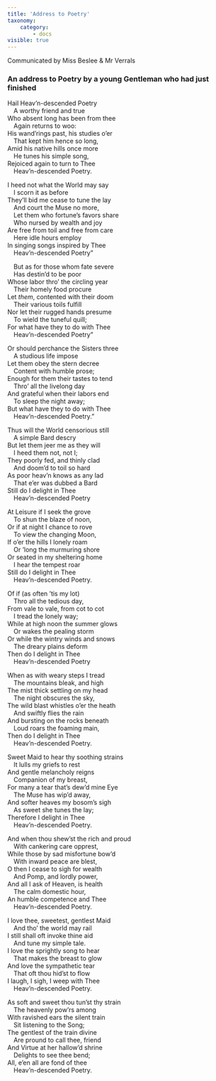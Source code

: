 ```yaml
---
title: 'Address to Poetry'
taxonomy:
    category:
        - docs
visible: true
---
```


<div class="author">Communicated by Miss Beslee &amp; Mr Verrals</div>

### An address to Poetry by a young Gentleman who had just finished 

Hail Heav’n-descended Poetry  
&emsp;A worthy friend and true  
Who absent long has been from thee  
&emsp;Again returns to woo:  
His wand’rings past, his studies o’er  
&emsp;That kept him hence so long,  
Amid his native hills once more  
&emsp;He tunes his simple song,  
Rejoiced again to turn to Thee  
&emsp;Heav’n-descended Poetry.  

I heed not what the World may say  
&emsp;I scorn it as before  
They’ll bid me cease to tune the lay  
&emsp;And court the Muse no more,  
&emsp;Let them who fortune’s favors share  
&emsp;Who nursed by wealth and joy  
Are free from toil and free from care  
&emsp;Here idle hours employ  
In singing songs inspired by Thee  
&emsp;Heav’n-descended Poetry”  

&emsp;But as for those whom fate severe  
&emsp;Has destin’d to be poor  
Whose labor thro’ the circling year  
&emsp;Their homely food procure  
Let *them*, contented with their doom  
&emsp;Their various toils fulfill  
Nor let their rugged hands presume  
&emsp;To wield the tuneful quill;  
For what have they to do with Thee  
&emsp;Heav’n-descended Poetry”  

Or should perchance the Sisters three  
&emsp;A studious life impose  
Let them obey the stern decree  
&emsp;Content with humble prose;  
Enough for them their tastes to tend  
&emsp;Thro’ all the livelong day  
And grateful when their labors end  
&emsp;To sleep the night away;  
But what have they to do with Thee  
&emsp;Heav’n-descended Poetry.”  


Thus will the World censorious still  
&emsp;A simple Bard descry  
But let them jeer me as they will  
&emsp;I heed them not, not I;  
They poorly fed, and thinly clad  
&emsp;And doom’d to toil so hard  
As poor heav’n knows as any lad  
&emsp;That e’er was dubbed a Bard  
Still do I delight in Thee  
&emsp;Heav’n-descended Poetry  

At Leisure if I seek the grove  
&emsp;To shun the blaze of noon,  
Or if at night I chance to rove  
&emsp;To view the changing Moon,  
If o’er the hills I lonely roam  
&emsp;Or ’long the murmuring shore  
Or seated in my sheltering home  
&emsp;I hear the tempest roar  
Still do I delight in Thee  
&emsp;Heav’n-descended Poetry.  

Of if (as often ’tis my lot)  
&emsp;Thro all the tedious day,  
From vale to vale, from cot to cot  
&emsp;I tread the lonely way;  
While at high noon the summer glows  
&emsp;Or wakes the pealing storm  
Or while the wintry winds and snows  
&emsp;The dreary plains deform  
Then do I delight in Thee  
&emsp;Heav’n-descended Poetry  

When as with weary steps I tread  
&emsp;The mountains bleak, and high  
The mist thick settling on my head  
&emsp;The night obscures the sky,  
The wild blast whistles o’er the heath  
&emsp;And swiftly flies the rain  
And bursting on the rocks beneath  
&emsp;Loud roars the foaming main,  
Then do I delight in Thee  
&emsp;Heav’n-descended Poetry.  

Sweet Maid to hear thy soothing strains  
&emsp;It lulls my griefs to rest  
And gentle melancholy reigns  
&emsp;Companion of my breast,  
For many a tear that’s dew’d mine Eye  
&emsp;The Muse has wip’d away,  
And softer heaves my bosom’s sigh  
&emsp;As sweet she tunes the lay;  
Therefore I delight in Thee  
&emsp;Heav’n-descended Poetry.  

And when thou shew’st the rich and proud  
&emsp;With cankering care opprest,  
While those by sad misfortune bow’d  
&emsp;With inward peace are blest,  
O then I cease to sigh for wealth  
&emsp;And Pomp, and lordly power,  
And all I ask of Heaven, is health  
&emsp;The calm domestic hour,  
An humble competence and Thee  
&emsp;Heav’n-descended Poetry.  
 
I love thee, sweetest, gentlest Maid  
&emsp;And tho’ the world may rail  
I still shall oft invoke thine aid  
&emsp;And tune my simple tale.  
I love the sprightly song to hear  
&emsp;That makes the breast to glow  
And love the sympathetic tear  
&emsp;That oft thou hid’st to flow  
I laugh, I sigh, I weep with Thee  
&emsp;Heav’n-descended Poetry.  

As soft and sweet thou tun’st thy strain  
&emsp;The heavenly pow’rs among  
With ravished ears the silent train  
&emsp;Sit listening to the Song;  
The gentlest of the train divine  
&emsp;Are pround to call thee, friend  
And Virtue at her hallow’d shrine  
&emsp;Delights to see thee bend;  
All, e’en all are fond of thee  
&emsp;Heav’n-descended Poetry.